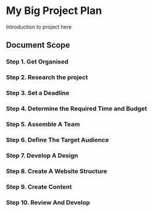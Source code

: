 # My Big Project Plan

Introduction to project here

## Document Scope

### Step 1. Get Organised

### Step 2. Research the project

### Step 3. Set a Deadline

### Step 4. Determine the Required Time and Budget

### Step 5. Assemble A Team

### Step 6. Define The Target Audience

### Step 7. Develop A Design

### Step 8. Create A Website Structure

### Step 9. Create Content

### Step 10. Review And Develop
